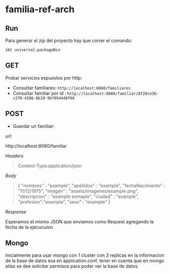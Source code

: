 familia-ref-arch
===============


## Run

Para generar el zip del proyecto hay que correr el comando:

`sbt universal:packageBin`


## GET
Probar servicios expuestos por http:

* Consultar familiares: `http://localhost:8080/familiares`
* Consultar familiar por id : `http://localhost:8080/familiar/8f28ce36-c270-4586-8b19-9bf054448f66`



## POST

* Guardar un familiar:

*url:*

http://localhost:8080/familiar

*Headers*
> Content-Type:application/json

*Body*
> {
      "nombres" : "example",
      "apellidos" : "example",
      "fechaNacimiento" : "11/12/1975",
      "imagen" : "assets/imagenes/example.png",
      "descripcion" : "example exmaple",
      "ciudad" : "example",
      "profesion":"example",
  	  "sexo" : "example"
  }

*Response*

Esperamos el mismo JSON que enviamos como Request agregando la fecha de la ejecucuion



## Mongo
Inicialmente para usar mongo con 1 cluster con 3 replicas en la informacion de la base de datos esa en application.conf, tener en cuenta que en mongo atlas se dee solicitar permisos para poder ver la base de datos.

